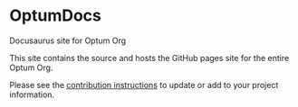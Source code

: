 # OptumDocs
Docusaurus site for Optum Org

This site contains the source and hosts the GitHub pages site for the entire Optum Org.

Please see the [contribution instructions](contributing.md) to update or add to your project information.
